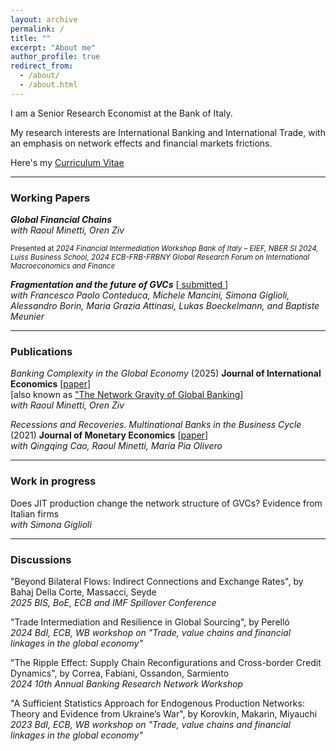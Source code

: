 ```yaml
---
layout: archive
permalink: /
title: ""
excerpt: "About me"
author_profile: true
redirect_from: 
  - /about/
  - /about.html
---
```



I am a Senior Research Economist at the Bank of Italy.

My research interests are International Banking and International Trade, with an emphasis on network effects and financial markets frictions. 

Here's my <a href="https://giacomo-romanini.github.io/files/CV_Romanini.pdf" target="_blank">Curriculum Vitae</a>

---

### Working Papers

***Global Financial Chains*** \
*with Raoul Minetti, Oren Ziv*

<sup>Presented at *2024 Financial Intermediation Workshop Bank of Italy – EIEF, NBER SI 2024, Luiss Business School, 2024 ECB-FRB-FRBNY Global Research Forum on International Macroeconomics and Finance* </sup>

***Fragmentation and the future of GVCs*** [<a href="https://www.bancaditalia.it/pubblicazioni/qef/2025-0932/index.html?com.dotmarketing.htmlpage.language=1" target="_blank"> submitted </a>] \
*with  Francesco Paolo Conteduca, Michele Mancini, Simona Giglioli, Alessandro Borin, Maria Grazia Attinasi, Lukas Boeckelmann, and Baptiste Meunier* 

---

### Publications

*Banking Complexity in the Global Economy* (2025) **Journal of International Economics** [<a href="https://www.sciencedirect.com/science/article/abs/pii/S002219962500011X" target="_blank">paper</a>] \
 [also known as <a href="https://www.bancaditalia.it/pubblicazioni/temi-discussione/2025/2025-1485/index.html?com.dotmarketing.htmlpage.language=1" target="_blank">  "The Network Gravity of Global Banking</a>]  \
 *with Raoul Minetti</a>, Oren Ziv</a>* 

*Recessions and Recoveries. Multinational Banks in the Business Cycle* (2021) **Journal of Monetary Economics** [<a href="https://www.sciencedirect.com/science/article/abs/pii/S0304393220300015" target="_blank">paper</a>]  \
*with Qingqing Cao, Raoul Minetti, Maria Pia Olivero* 

---

### Work in progress

Does JIT production change the network structure of GVCs? Evidence from Italian firms  \
*with Simona Giglioli</a>* 

---

### Discussions

"Beyond Bilateral Flows: Indirect Connections and Exchange Rates", by Bahaj Della Corte, Massacci, Seyde \
_2025 BIS, BoE, ECB and IMF Spillover Conference_

"Trade Intermediation and Resilience in Global Sourcing", by Perelló \
_2024 BdI, ECB, WB workshop on "Trade, value chains and financial linkages in the global economy"_ 

"The Ripple Effect: Supply Chain Reconfigurations and Cross-border Credit Dynamics", by Correa, Fabiani, Ossandon, Sarmiento \
_2024 10th Annual Banking Research Network Workshop_

"A Sufficient Statistics Approach for Endogenous Production Networks: Theory and Evidence from Ukraine’s War", by Korovkin, Makarin, Miyauchi  \
_2023 BdI, ECB, WB workshop on "Trade, value chains and financial linkages in the global economy"_ 

